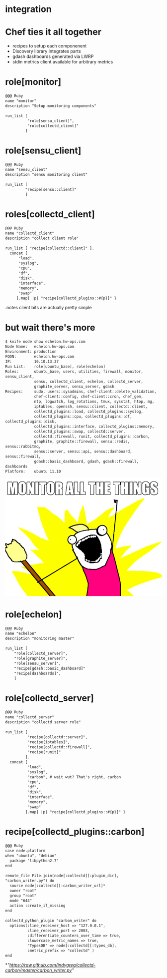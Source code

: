 <!SLIDE subsection>
# integration



<!SLIDE bullets incremental>
# Chef ties it all together

* recipes to setup each componenent
* Discovery library integrates parts
* gdash dashboards generated via LWRP
* stdin metrics client available for arbitrary metrics

<!SLIDE code small>
# role[monitor]

    @@@ Ruby
    name "monitor"
    description "Setup monitoring components"
    
    run_list [
              "role[sensu_client]",
              "role[collectd_client]"
             ]

# role[sensu_client]

    @@@ Ruby
    name "sensu_client"
    description "sensu monitoring client"
    
    run_list [
             "recipe[sensu::client]"
             ]
    
<!SLIDE code>
# roles[collectd_client]

    @@@ Ruby
    name "collectd_client"
    description "collect client role"

    run_list [ "recipe[collectd::client]" ].
      concat [
          "load",
          "syslog",
          "cpu",
          "df",
          "disk",
          "interface",
          "memory",
          "swap"
         ].map{ |p| "recipe[collectd_plugins::#{p}]" }

.notes client bits are actually pretty simple

<!SLIDE commandline incremental>
# but wait there's more

    $ knife node show echelon.hw-ops.com
    Node Name:   echelon.hw-ops.com
    Environment: production
    FQDN:        echelon.hw-ops.com
    IP:          10.10.13.37
    Run List:    role[ubuntu_base], role[echelon]
    Roles:       ubuntu_base, users, utilities, firewall, monitor, sensu_client, 
                 sensu, collectd_client, echelon, collectd_server,
                 graphite_server, sensu_server, gdash
    Recipes:     sudo, users::sysadmins, chef-client::delete_validation,
                 chef-client::config, chef-client::cron, chef_gem,
                 ntp, logwatch, log_rotations, tmux, sysstat, htop, mg,
                 iptables, openssh, sensu::client, collectd::client, 
                 collectd_plugins::load, collectd_plugins::syslog,
                 collectd_plugins::cpu, collectd_plugins::df, collectd_plugins::disk,
                 collectd_plugins::interface, collectd_plugins::memory, 
                 collectd_plugins::swap, collectd::server,
                 collectd::firewall, runit, collectd_plugins::carbon,
                 graphite, graphite::firewall, sensu::redis, sensu::rabbitmq,
                 sensu::server, sensu::api, sensu::dashboard, sensu::firewall,
                 gdash::basic_dashboard, gdash, gdash::firewall, dashboards
    Platform:    ubuntu 11.10

<!SLIDE center>

![monitor all the things](../img/monitor-allthethings.png)

<!SLIDE code>
# role[echelon]

    @@@ Ruby
    name "echelon"
    description "monitoring master"

    run_list [
        "role[collectd_server]",
        "role[graphite_server]",
        "role[sensu_server]",
        "recipe[gdash::basic_dashboard]"
        "recipe[dashboards]",
        ]                                                            

<!SLIDE code small>
# role[collectd_server]

    @@@ Ruby
    name "collectd_server"
    description "collectd server role"

    run_list [
              "recipe[collectd::server]",
              "recipe[iptables]",
              "recipe[collectd::firewall]",
              "recipe[runit]"
             ].
      concat [
              "load",
              "syslog",
              "carbon", # wait wut? That's right, carbon
              "cpu",
              "df",
              "disk",
              "interface",
              "memory",
              "swap"
             ].map{ |p| "recipe[collectd_plugins::#{p}]" }

<!SLIDE code smaller>
# recipe[collectd_plugins::carbon]

    @@@ Ruby
    case node.platform
    when "ubuntu", "debian"
      package "libpython2.7"
    end

    remote_file File.join(node[:collectd][:plugin_dir], "carbon_writer.py") do
      source node[:collectd][:carbon_writer_url]*
      owner "root"
      group "root"
      mode "644"
      action :create_if_missing
    end

    collectd_python_plugin "carbon_writer" do
      options(:line_receiver_host => "127.0.0.1",
              :line_receiver_port => 2003,
              :differentiate_counters_over_time => true,
              :lowercase_metric_names => true,
              "TypesDB" => node[:collectd][:types_db],
              :metric_prefix => "collectd" )
    end

**"https://raw.github.com/indygreg/collectd-carbon/master/carbon_writer.py"*
